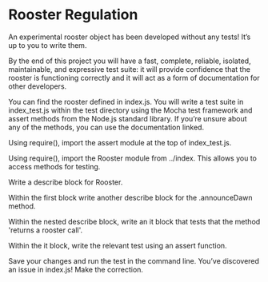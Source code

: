 # Rooster Regulation

An experimental rooster object has been developed without any tests! It’s up to you to write them.

By the end of this project you will have a fast, complete, reliable, isolated, maintainable, and expressive test suite: it will provide confidence that the rooster is functioning correctly and it will act as a form of documentation for other developers.

You can find the rooster defined in index.js. You will write a test suite in index_test.js within the test directory using the Mocha test framework and assert methods from the Node.js standard library. If you’re unsure about any of the methods, you can use the documentation linked.

Using require(), import the assert module at the top of index_test.js.

Using require(), import the Rooster module from ../index. This allows you to access methods for testing.

Write a describe block for Rooster.

Within the first block write another describe block for the .announceDawn method.

Within the nested describe block, write an it block that tests that the method 'returns a rooster call'.

Within the it block, write the relevant test using an assert function.

Save your changes and run the test in the command line. You’ve discovered an issue in index.js! Make the correction.
